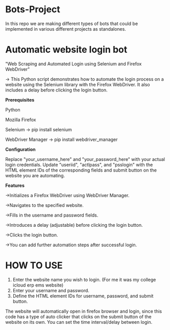 # Bots-Project
In this repo we are making different types of bots that could be implemented in various different projects as standalones.

# Automatic website login bot
"Web Scraping and Automated Login using Selenium and Firefox WebDriver"

-> This Python script demonstrates how to automate the login process on a website using the Selenium library with the Firefox WebDriver. It also includes a delay   before clicking the login button.

**Prerequisites**

Python

Mozilla Firefox

Selenium 
->  pip install selenium

WebDriver Manager 
->  pip install webdriver_manager

**Configuration**

Replace "your_username_here" and "your_password_here" with your actual login credentials.
Update "useriid", "actlpass", and "psslogin" with the HTML element IDs of the corresponding fields and submit button on the website you are automating.

**Features**

->Initializes a Firefox WebDriver using WebDriver Manager.

->Navigates to the specified website.

->Fills in the username and password fields.

->Introduces a delay (adjustable) before clicking the login button.

->Clicks the login button.

->You can add further automation steps after successful login.

# HOW TO USE

1) Enter the website name you wish to login. (For me it was my college icloud erp ems website)
2) Enter your username and password.
3) Define the HTML element IDs for username, password, and submit button.

The website will automatically open in firefox browser and login, since this code has a type of auto clicker that clicks on the submit button of the website on its own. You can set the time interval/delay between login.
